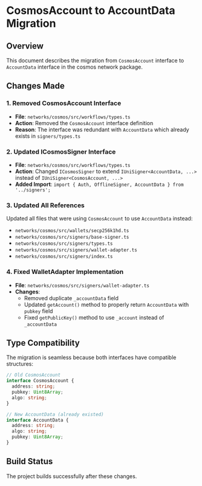 # CosmosAccount to AccountData Migration

## Overview
This document describes the migration from `CosmosAccount` interface to `AccountData` interface in the cosmos network package.

## Changes Made

### 1. Removed CosmosAccount Interface
- **File**: `networks/cosmos/src/workflows/types.ts`
- **Action**: Removed the `CosmosAccount` interface definition
- **Reason**: The interface was redundant with `AccountData` which already exists in `signers/types.ts`

### 2. Updated ICosmosSigner Interface
- **File**: `networks/cosmos/src/workflows/types.ts`
- **Action**: Changed `ICosmosSigner` to extend `IUniSigner<AccountData, ...>` instead of `IUniSigner<CosmosAccount, ...>`
- **Added Import**: `import { Auth, OfflineSigner, AccountData } from '../signers';`

### 3. Updated All References
Updated all files that were using `CosmosAccount` to use `AccountData` instead:

- `networks/cosmos/src/wallets/secp256k1hd.ts`
- `networks/cosmos/src/signers/base-signer.ts`
- `networks/cosmos/src/signers/types.ts`
- `networks/cosmos/src/signers/wallet-adapter.ts`
- `networks/cosmos/src/signers/index.ts`

### 4. Fixed WalletAdapter Implementation
- **File**: `networks/cosmos/src/signers/wallet-adapter.ts`
- **Changes**:
  - Removed duplicate `_accountData` field
  - Updated `getAccount()` method to properly return `AccountData` with `pubkey` field
  - Fixed `getPublicKey()` method to use `_account` instead of `_accountData`

## Type Compatibility
The migration is seamless because both interfaces have compatible structures:

```typescript
// Old CosmosAccount
interface CosmosAccount {
  address: string;
  pubkey: Uint8Array;
  algo: string;
}

// New AccountData (already existed)
interface AccountData {
  address: string;
  algo: string;
  pubkey: Uint8Array;
}
```

## Build Status
The project builds successfully after these changes.